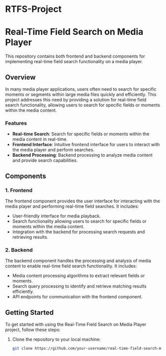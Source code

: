 # RTFS-Project
# Real-Time Field Search on Media Player

This repository contains both frontend and backend components for implementing real-time field search functionality on a media player.

## Overview

In many media player applications, users often need to search for specific moments or segments within large media files quickly and efficiently. This project addresses this need by providing a solution for real-time field search functionality, allowing users to search for specific fields or moments within the media content.

### Features

- **Real-time Search**: Search for specific fields or moments within the media content in real-time.
- **Frontend Interface**: Intuitive frontend interface for users to interact with the media player and perform searches.
- **Backend Processing**: Backend processing to analyze media content and provide search capabilities.

## Components

### 1. Frontend

The frontend component provides the user interface for interacting with the media player and performing real-time field searches. It includes:

- User-friendly interface for media playback.
- Search functionality allowing users to search for specific fields or moments within the media content.
- Integration with the backend for processing search requests and retrieving results.

### 2. Backend

The backend component handles the processing and analysis of media content to enable real-time field search functionality. It includes:

- Media content processing algorithms to extract relevant fields or moments.
- Search query processing to identify and retrieve matching results efficiently.
- API endpoints for communication with the frontend component.

## Getting Started

To get started with using the Real-Time Field Search on Media Player project, follow these steps:

1. Clone the repository to your local machine:

   ```bash
   git clone https://github.com/your-username/real-time-field-search-media-player.git
